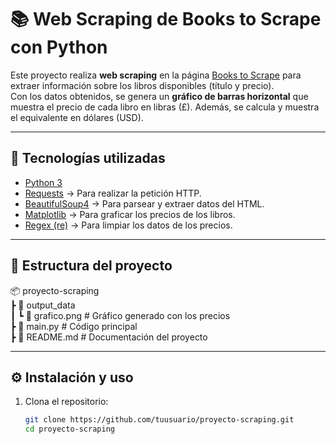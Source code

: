 
# 📚 Web Scraping de Books to Scrape con Python  

Este proyecto realiza **web scraping** en la página [Books to Scrape](http://books.toscrape.com/) para extraer información sobre los libros disponibles (título y precio).  
Con los datos obtenidos, se genera un **gráfico de barras horizontal** que muestra el precio de cada libro en libras (£). Además, se calcula y muestra el equivalente en dólares (USD).  

---

## 🚀 Tecnologías utilizadas  
- [Python 3](https://www.python.org/)  
- [Requests](https://docs.python-requests.org/en/master/) → Para realizar la petición HTTP.  
- [BeautifulSoup4](https://www.crummy.com/software/BeautifulSoup/bs4/doc/) → Para parsear y extraer datos del HTML.  
- [Matplotlib](https://matplotlib.org/stable/) → Para graficar los precios de los libros.  
- [Regex (re)](https://docs.python.org/3/library/re.html) → Para limpiar los datos de los precios.  

---

## 📂 Estructura del proyecto  
📦 proyecto-scraping <br/>
┣ 📂 output_data <br/>
┃ ┗ 📜 grafico.png # Gráfico generado con los precios <br/>
┣ 📜 main.py # Código principal <br/>
┣ 📜 README.md # Documentación del proyecto

---
## ⚙️ Instalación y uso  

1. Clona el repositorio:  
   ```bash
   git clone https://github.com/tuusuario/proyecto-scraping.git
   cd proyecto-scraping

